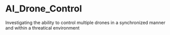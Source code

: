# AI_Drone_Control
Investigating the ability to control multiple drones in a synchronized manner and within a threatical environment
